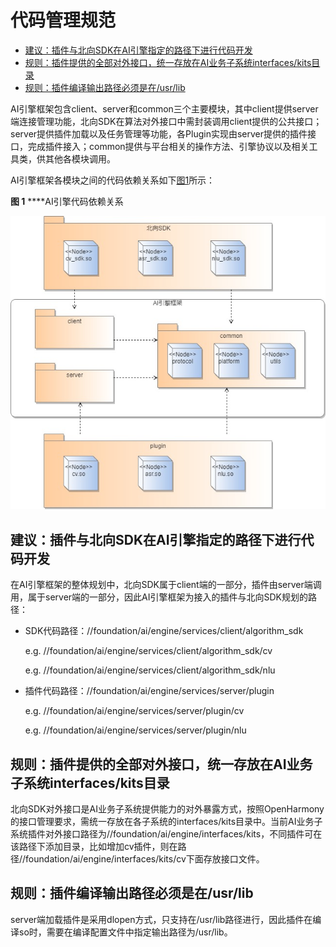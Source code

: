 # 代码管理规范<a name="ZH-CN_TOPIC_0000001096216399"></a>

-   [建议：插件与北向SDK在AI引擎指定的路径下进行代码开发](#section17176374131)
-   [规则：插件提供的全部对外接口，统一存放在AI业务子系统interfaces/kits目录](#section2551029111312)
-   [规则：插件编译输出路径必须是在/usr/lib](#section97021558121310)

AI引擎框架包含client、server和common三个主要模块，其中client提供server端连接管理功能，北向SDK在算法对外接口中需封装调用client提供的公共接口；server提供插件加载以及任务管理等功能，各Plugin实现由server提供的插件接口，完成插件接入；common提供与平台相关的操作方法、引擎协议以及相关工具类，供其他各模块调用。

AI引擎框架各模块之间的代码依赖关系如下[图1](#fig171811112818)所示：

**图 1** ****AI引擎代码依赖关系<a name="fig171811112818"></a>  


![](figure/插件依赖-(2).jpg)

## 建议：插件与北向SDK在AI引擎指定的路径下进行代码开发<a name="section17176374131"></a>

在AI引擎框架的整体规划中，北向SDK属于client端的一部分，插件由server端调用，属于server端的一部分，因此AI引擎框架为接入的插件与北向SDK规划的路径：

-   SDK代码路径：//foundation/ai/engine/services/client/algorithm\_sdk

    e.g. //foundation/ai/engine/services/client/algorithm\_sdk/cv

    e.g. //foundation/ai/engine/services/client/algorithm\_sdk/nlu

-   插件代码路径：//foundation/ai/engine/services/server/plugin

    e.g. //foundation/ai/engine/services/server/plugin/cv

    e.g. //foundation/ai/engine/services/server/plugin/nlu


## 规则：插件提供的全部对外接口，统一存放在AI业务子系统interfaces/kits目录<a name="section2551029111312"></a>

北向SDK对外接口是AI业务子系统提供能力的对外暴露方式，按照OpenHarmony的接口管理要求，需统一存放在各子系统的interfaces/kits目录中。当前AI业务子系统插件对外接口路径为//foundation/ai/engine/interfaces/kits，不同插件可在该路径下添加目录，比如增加cv插件，则在路径//foundation/ai/engine/interfaces/kits/cv下面存放接口文件。

## 规则：插件编译输出路径必须是在/usr/lib<a name="section97021558121310"></a>

server端加载插件是采用dlopen方式，只支持在/usr/lib路径进行，因此插件在编译so时，需要在编译配置文件中指定输出路径为/usr/lib。

